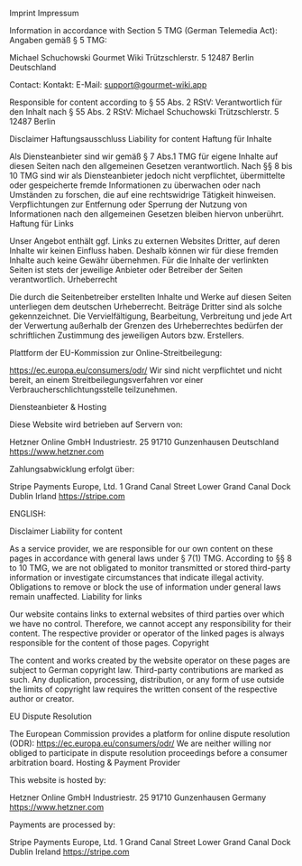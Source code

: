 Imprint
Impressum

Information in accordance with Section 5 TMG (German Telemedia Act):
Angaben gemäß § 5 TMG:

Michael Schuchowski
Gourmet Wiki
Trützschlerstr. 5
12487 Berlin
Deutschland

Contact:
Kontakt:
E-Mail: support@gourmet-wiki.app

Responsible for content according to § 55 Abs. 2 RStV:
Verantwortlich für den Inhalt nach § 55 Abs. 2 RStV:
Michael Schuchowski
Trützschlerstr. 5
12487 Berlin

Disclaimer
Haftungsausschluss
Liability for content
Haftung für Inhalte

Als Diensteanbieter sind wir gemäß § 7 Abs.1 TMG für eigene Inhalte auf diesen Seiten nach den allgemeinen Gesetzen verantwortlich.
Nach §§ 8 bis 10 TMG sind wir als Diensteanbieter jedoch nicht verpflichtet, übermittelte oder gespeicherte fremde Informationen zu überwachen oder nach Umständen zu forschen, die auf eine rechtswidrige Tätigkeit hinweisen.
Verpflichtungen zur Entfernung oder Sperrung der Nutzung von Informationen nach den allgemeinen Gesetzen bleiben hiervon unberührt.
Haftung für Links

Unser Angebot enthält ggf. Links zu externen Websites Dritter, auf deren Inhalte wir keinen Einfluss haben. Deshalb können wir für diese fremden Inhalte auch keine Gewähr übernehmen.
Für die Inhalte der verlinkten Seiten ist stets der jeweilige Anbieter oder Betreiber der Seiten verantwortlich.
Urheberrecht

Die durch die Seitenbetreiber erstellten Inhalte und Werke auf diesen Seiten unterliegen dem deutschen Urheberrecht.
Beiträge Dritter sind als solche gekennzeichnet. Die Vervielfältigung, Bearbeitung, Verbreitung und jede Art der Verwertung außerhalb der Grenzen des Urheberrechtes bedürfen der schriftlichen Zustimmung des jeweiligen Autors bzw. Erstellers.

Plattform der EU-Kommission zur Online-Streitbeilegung:

https://ec.europa.eu/consumers/odr/
Wir sind nicht verpflichtet und nicht bereit, an einem Streitbeilegungsverfahren vor einer Verbraucherschlichtungsstelle teilzunehmen.

Diensteanbieter & Hosting

Diese Website wird betrieben auf Servern von:

Hetzner Online GmbH
Industriestr. 25
91710 Gunzenhausen
Deutschland
https://www.hetzner.com

Zahlungsabwicklung erfolgt über:

Stripe Payments Europe, Ltd.
1 Grand Canal Street Lower
Grand Canal Dock
Dublin
Irland
https://stripe.com



ENGLISH:

Disclaimer
Liability for content

As a service provider, we are responsible for our own content on these pages in accordance with general laws under § 7(1) TMG.
According to §§ 8 to 10 TMG, we are not obligated to monitor transmitted or stored third-party information or investigate circumstances that indicate illegal activity.
Obligations to remove or block the use of information under general laws remain unaffected.
Liability for links

Our website contains links to external websites of third parties over which we have no control. Therefore, we cannot accept any responsibility for their content.
The respective provider or operator of the linked pages is always responsible for the content of those pages.
Copyright

The content and works created by the website operator on these pages are subject to German copyright law.
Third-party contributions are marked as such. Any duplication, processing, distribution, or any form of use outside the limits of copyright law requires the written consent of the respective author or creator.

EU Dispute Resolution

The European Commission provides a platform for online dispute resolution (ODR):
https://ec.europa.eu/consumers/odr/
We are neither willing nor obliged to participate in dispute resolution proceedings before a consumer arbitration board.
Hosting & Payment Provider

This website is hosted by:

Hetzner Online GmbH
Industriestr. 25
91710 Gunzenhausen
Germany
https://www.hetzner.com

Payments are processed by:

Stripe Payments Europe, Ltd.
1 Grand Canal Street Lower
Grand Canal Dock
Dublin
Ireland
https://stripe.com